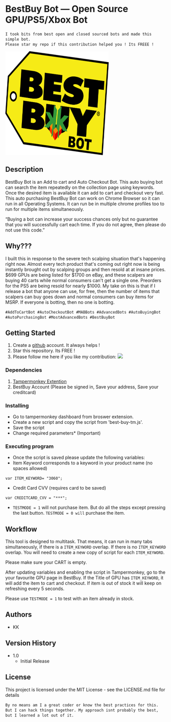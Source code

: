 # BestBuy Bot — Open Source GPU/PS5/Xbox Bot
```
I took bits from best open and closed sourced bots and made this simple bot.
Please star my repo if this contribution helped you ! Its FREEE !
```

<img src="bb_kk.png" width="324" height="324">

## Description

BestBuy Bot is an Add to cart and Auto Checkout Bot. This auto buying bot can search the item repeatedly on the collection page using keywords. Once the desired item is available it can add to cart and checkout very fast. This auto purchasing BestBuy Bot can work on Chrome Browser so it can run in all Operating Systems. It can run be in multiple chrome profiles too to run for multiple items simultaneously.

“Buying a bot can increase your success chances only but no guarantee that you will successfully cart each time. If you do not agree, then please do not use this code.”

## Why???

I built this in response to the severe tech scalping situation that's happening right now. Almost every tech product that's coming out right now is being instantly brought out by scalping groups and then resold at at insane prices. $699 GPUs are being listed for $1700 on eBay, and these scalpers are buying 40 carts while normal consumers can't get a single one. Preorders for the PS5 are being resold for nearly $1000. My take on this is that if I release a bot that anyone can use, for free, then the number of items that scalpers can buy goes down and normal consumers can buy items for MSRP. If everyone is botting, then no one is botting.


```
#AddToCartBot #AutoCheckoutBot #MABBots #AdvancedBots #AutoBuyingBot #AutoPurchasingBot #MostAdvancedBots #BestBuyBot
```

## Getting Started

1. Create a [github](https://github.com/login?return_to=%2Fkkapuria3) account. It always helps !
2. Star this repository. Its FREE !
3. Please follow me here if you like my contribution: [<img src="https://p.kindpng.com/picc/s/726-7262336_deadpool-logo-pixel-art-hd-png-download.png" width="25"/>](https://github.com/kkapuria3)

### Dependencies


1. [Tampermonkey Extention](https://www.tampermonkey.net/)
2. BestBuy Account (Please be signed in, Save your address, Save your creditcard) 


### Installing

* Go to tampermonkey dashboard from broswer extension. 
* Create a new script and copy the script from 'best-buy-tm.js'.
* Save the script
* Change required parameters* (Important)



### Executing program

* Once the script is saved please update the following variables:
* Item Keyword corresponds to a keyword in your product name (no spaces allowed)
```
var ITEM_KEYWORD= "3060";
```
* Credit Card CVV (requires card to be saved)
```
var CREDITCARD_CVV = "***";
```
* ```TESTMODE = 1``` will not purchase item. But do all the steps except pressing the last button. ```TESTMODE = 0 will``` purchase the item.



## Workflow

This tool is designed to multitask. That means, it can run in many tabs simultaneously, if there is a ```ITEM_KEYWORD``` overlap.
If there is no ```ITEM_KEYWORD``` overlap. You will need to create a new copy of script for each ```ITEM_KEYWORD```.

Please make sure your CART is empty.

After updating variables and enabling the script in Tampermonkey, go to the your favourite GPU page in BestBuy.
If the Title of GPU has ```ITEM_KEYWORD```, it will add the item to cart and checkout. If item is out of stock it will keep on refreshing every 5 seconds.

Please use ```TESTMODE = 1``` to test with an item already in stock.

## Authors

* KK


## Version History


* 1.0
    * Initial Release 

## License

This project is licensed under the MIT License - see the LICENSE.md file for details

```
By no means am I a great coder or know the best practices for this. But I can hack things together. My approach isnt probably the best, but I learned a lot out of it.
```